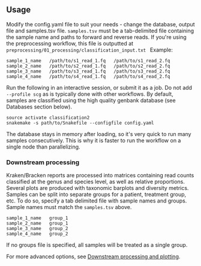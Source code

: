 ## Usage
Modify the config.yaml file to suit your needs - change the database, output file and samples.tsv file. `samples.tsv` must be a tab-delimited file containing the sample name and paths to forward and reverse reads. If you're using the preprocessing workflow, this file is outputted at `preprocessing/01_processing/classification_input.txt ` Example:

```
sample_1_name	/path/to/s1_read_1.fq	/path/to/s1_read_2.fq
sample_2_name	/path/to/s2_read_1.fq	/path/to/s2_read_2.fq
sample_3_name   /path/to/s3_read_1.fq   /path/to/s3_read_2.fq
sample_4_name	/path/to/s4_read_1.fq	/path/to/s4_read_2.fq
```

Run the following in an interactive session, or submit it as a job.  Do not add `--profile scg` as is typically done with other workflows. By default, samples are classified using the high quality genbank database (see Databases section below).

```
source activate classification2
snakemake -s path/to/Snakefile --configfile config.yaml
```
The database stays in memory after loading, so it's very quick to run many samples consecutively. This is why it is faster to run the workflow on a single node than parallelizing.

### Downstream processing
Kraken/Bracken reports are processed into matrices containing read counts classified at the genus and species level, as well as relative proportions. Several plots are produced with taxonomic barplots and diversity metrics. Samples can be split into separate groups for a patient, treatment group, etc. To do so, specify a tab delimited file with sample names and groups. Sample names must match the `samples.tsv` above. 

```
sample_1_name   group_1
sample_2_name   group_1
sample_3_name   group_2
sample_4_name   group_2
```

If no groups file is specified, all samples will be treated as a single group.

For more advanced options, see [Downstream processing and plotting](manual/downstream_plotting.md).